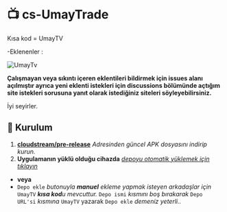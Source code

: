 # 📺 cs-UmayTrade

Kısa kod = UmayTV

-Eklenenler :                                    


![UmayTv](https://github.com/user-attachments/assets/572c4cd1-9894-4713-80e8-84aa7c72970d)


**Çalışmayan veya sıkıntı içeren eklentileri bildirmek için issues alanı açılmıştır ayrıca yeni eklenti istekleri için discussions bölümünde açtığım site istekleri sorusuna yanıt olarak istediğiniz siteleri söyleyebilirsiniz.**


                                                                                                                                                                  
İyi seyirler.

## 💾 Kurulum

1. **[cloudstream/pre-release](https://github.com/recloudstream/cloudstream/releases/tag/pre-release)** _Adresinden güncel APK dosyasını indirip kurun._
2. **Uygulamanın yüklü olduğu cihazda** _[depoyu otomatik yüklemek için tıklayın](https://raw.githubusercontent.com/UmayTrade/UmayTv2/refs/heads/main/repo.json)_
  - **veya**
  - `Depo ekle` _butonuyla **manuel** ekleme yapmak isteyen arkadaşlar için_ `UmayTV` _**kısa kod**u mevcuttur._ `Depo ismi` _kısmını boş bırakarak_ `Depo URL'si` _kısmına_ `UmayTV` yazarak `Depo ekle` _demeniz yeterli.._




